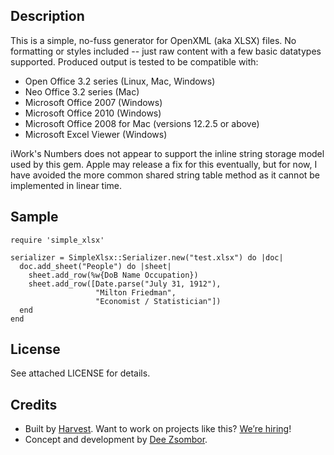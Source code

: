 ## Description

This is a simple, no-fuss generator for OpenXML (aka XLSX) files. No formatting or styles included -- just raw content with a few basic datatypes supported. Produced output is tested to be compatible with:

- Open Office 3.2 series (Linux, Mac, Windows)
- Neo Office 3.2 series (Mac)
- Microsoft Office 2007 (Windows)
- Microsoft Office 2010 (Windows)
- Microsoft Office 2008 for Mac (versions 12.2.5 or above)
- Microsoft Excel Viewer (Windows)
  
iWork's Numbers does not appear to support the inline string storage model used by this gem. Apple may release a fix for this eventually, but for now, I have avoided the more common shared string table method as it cannot be implemented in linear time.


## Sample
    
    require 'simple_xlsx'

    serializer = SimpleXlsx::Serializer.new("test.xlsx") do |doc|
      doc.add_sheet("People") do |sheet|
        sheet.add_row(%w{DoB Name Occupation})
        sheet.add_row([Date.parse("July 31, 1912"), 
                       "Milton Friedman", 
                       "Economist / Statistician"])
      end
    end

## License

See attached LICENSE for details.


## Credits

- Built by [Harvest](http://www.getharvest.com). Want to work on projects like this? [We’re hiring](http://www.getharvest.com/careers)!
- Concept and development by [Dee Zsombor](http://primalgrasp.com).